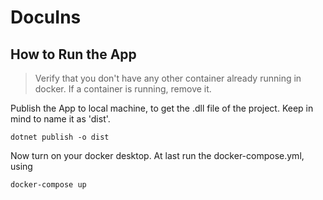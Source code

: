 # DocuIns

## How to Run the App

> Verify that you don't have any other container already running in docker. If a container is running, remove it.

Publish the App to local machine, to get the .dll file of the project. Keep in mind to name it as 'dist'.
```
dotnet publish -o dist
```

Now turn on your docker desktop.
At last run the docker-compose.yml, using
```
docker-compose up
```
